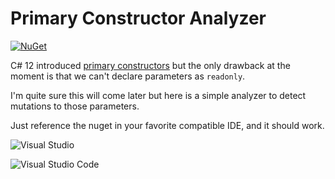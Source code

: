 # Primary Constructor Analyzer
[![NuGet](https://img.shields.io/nuget/v/PrimaryConstructorAnalyzer.svg)](https://www.nuget.org/packages/PrimaryConstructorAnalyzer/)

C# 12 introduced [primary constructors](https://learn.microsoft.com/en-us/dotnet/csharp/language-reference/proposals/csharp-12.0/primary-constructors) but the only drawback at the moment is that we can't declare parameters as `readonly`.

I'm quite sure this will come later but here is a simple analyzer to detect mutations to those parameters.

Just reference the nuget in your favorite compatible IDE, and it should work.

![Visual Studio](https://github.com/sailro/PrimaryConstructorAnalyzer/assets/638167/cf1fe20d-e3af-4682-baf8-e6e6a17a7c0e)

![Visual Studio Code](https://github.com/sailro/PrimaryConstructorAnalyzer/assets/638167/85b2a613-2313-405b-a371-0b2c86098465)
